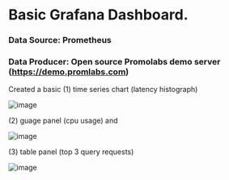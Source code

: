 # Basic Grafana Dashboard. #

### Data Source: Prometheus
### Data Producer: Open source Promolabs demo server (https://demo.promlabs.com)

Created a basic 
(1) time series chart (latency histograph)

![image](https://github.com/user-attachments/assets/4a18358f-1836-4124-80ea-510870dbd593)

(2) guage panel (cpu usage) and 

![image](https://github.com/user-attachments/assets/a2a8d036-5f1d-4a50-b921-5246f59e2390)

(3) table panel (top 3 query requests)

![image](https://github.com/user-attachments/assets/8373a9f2-6686-4a67-bdd4-0ff22275c42f)
